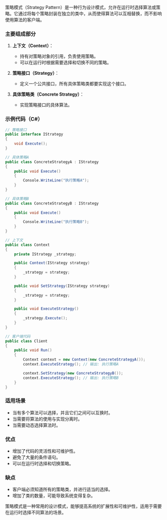 策略模式（Strategy Pattern）是一种行为设计模式，允许在运行时选择算法或策略。它通过将每个策略封装在独立的类中，从而使得算法可以互相替换，而不影响使用算法的客户端。

### 主要组成部分

1. **上下文（Context）**：
   - 持有对策略对象的引用，负责使用策略。
   - 可以在运行时根据需要选择和切换不同的策略。

2. **策略接口（Strategy）**：
   - 定义一个公共接口，所有具体策略类都要实现这个接口。

3. **具体策略类（Concrete Strategy）**：
   - 实现策略接口的具体算法。

### 示例代码（C#）

```csharp
// 策略接口
public interface IStrategy
{
    void Execute();
}

// 具体策略A
public class ConcreteStrategyA : IStrategy
{
    public void Execute()
    {
        Console.WriteLine("执行策略A");
    }
}

// 具体策略B
public class ConcreteStrategyB : IStrategy
{
    public void Execute()
    {
        Console.WriteLine("执行策略B");
    }
}

// 上下文
public class Context
{
    private IStrategy _strategy;

    public Context(IStrategy strategy)
    {
        _strategy = strategy;
    }

    public void SetStrategy(IStrategy strategy)
    {
        _strategy = strategy;
    }

    public void ExecuteStrategy()
    {
        _strategy.Execute();
    }
}

// 客户端代码
public class Client
{
    public void Run()
    {
        Context context = new Context(new ConcreteStrategyA());
        context.ExecuteStrategy(); // 输出: 执行策略A

        context.SetStrategy(new ConcreteStrategyB());
        context.ExecuteStrategy(); // 输出: 执行策略B
    }
}
```

### 适用场景

- 当有多个算法可以选择，并且它们之间可以互换时。
- 当需要将算法的使用与实现分离时。
- 当需要动态选择算法时。

### 优点

- 增加了代码的灵活性和可维护性。
- 避免了大量的条件语句。
- 可以在运行时选择和切换策略。

### 缺点

- 客户端必须知道所有的策略类，并进行适当的选择。
- 增加了类的数量，可能导致系统变得复杂。

策略模式是一种常用的设计模式，能够提高系统的扩展性和可维护性，适用于需要在运行时选择不同算法的场景。
